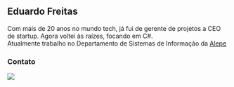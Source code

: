 ## Eduardo Freitas

Com mais de 20 anos no mundo tech, já fui de gerente de projetos a CEO de startup. 
Agora voltei às raízes, focando em C#. 
<br>Atualmente trabalho no Departamento de Sistemas de Informação da [Alepe](https://www.alepe.pe.gov.br)

### Contato
  <a href="https://www.linkedin.com/in/eduardo-freitas-ehff/" target="_blank"><img src="https://skillicons.dev/icons?i=linkedin"></a> 


<!--
**eduardoboca/eduardoboca** is a ✨ _special_ ✨ repository because its `README.md` (this file) appears on your GitHub profile.

Here are some ideas to get you started:

- 🔭 I’m currently working on ...
- 🌱 I’m currently learning ...
- 👯 I’m looking to collaborate on ...
- 🤔 I’m looking for help with ...
- 💬 Ask me about ...
- 📫 How to reach me: ...
- 😄 Pronouns: ...
- ⚡ Fun fact: ...
-->

